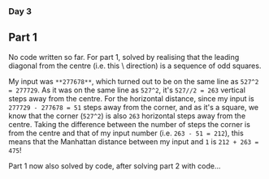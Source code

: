 ### Day 3

## Part 1
No code written so far. For part 1, solved by realising that the leading diagonal
from the centre (i.e. this \ direction) is a sequence of odd squares.

My input
was `**277678**`, which turned out to be on the same line as `527^2 = 277729`. As it was
on the same line as `527^2`, it's `527//2 = 263` vertical steps away from the centre.
For the horizontal distance, since my input is `277729 - 277678 = 51` steps away from
the corner, and as it's a square, we know that the corner (`527^2`) is also
`263` horizontal steps away from the centre. Taking the difference between the number
of steps the corner is from the centre and that of my input number (i.e. `263 - 51 = 212`),
this means that the Manhattan distance between my input and `1` is `212 + 263 = 475`!

Part 1 now also solved by code, after solving part 2 with code...

